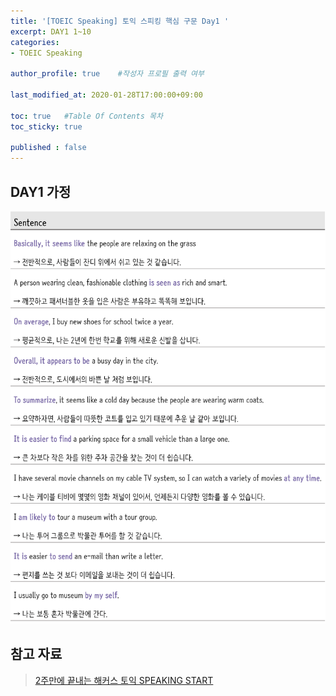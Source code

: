 ```yaml
---
title: '[TOEIC Speaking] 토익 스피킹 핵심 구문 Day1 ' 
excerpt: DAY1 1~10
categories:
- TOEIC Speaking

author_profile: true    #작성자 프로필 출력 여부

last_modified_at: 2020-01-28T17:00:00+09:00

toc: true   #Table Of Contents 목차 
toc_sticky: true

published : false
---
```


## DAY1 가정
![28-2-1](/assets/img/28-2-1.png)

## 참고 자료
> [2주만에 끝내는 해커스 토익 SPEAKING START](http://www.kyobobook.co.kr/product/detailViewKor.laf?ejkGb=KOR&mallGb=KOR&barcode=9788965422662&orderClick=LAH&Kc=) 